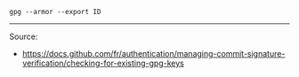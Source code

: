 

```shell
gpg --armor --export ID
```


---

Source:
- https://docs.github.com/fr/authentication/managing-commit-signature-verification/checking-for-existing-gpg-keys

